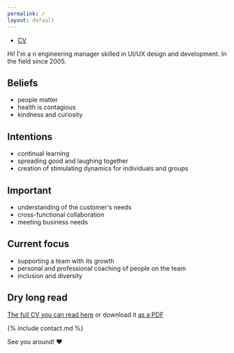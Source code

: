 ```yaml
---
permalink: /
layout: default
---
```


<nav>
  <ul>
    <li class="nav__item {% if location == '/' or page.layout == 'default' %}active {% endif %}"><a href="cv">CV</a></li>
  </ul>
</nav>

Hi! I'm a n engineering manager skilled in UI/UX design and development. In the field since 2005.


## Beliefs
- people matter
- health is contagious
- kindness and curiosity


## Intentions
- continual learning
- spreading good and laughing together
- creation of stimulating dynamics for individuals and groups


## Important
- understanding of the customer's needs
- cross-functional collaboration
- meeting business needs


## Current focus
- supporting a team with its growth
- personal and professional coaching of people on the team
- inclusion and diversity


## Dry long read
[The full CV you can read here](cv) or download it [as a PDF](/tania-abanina-cv.pdf)


{% include contact.md %}


See you around! ♥
